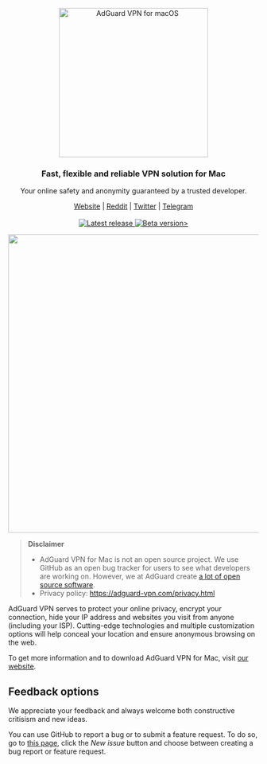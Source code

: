 <p align="center">
<picture>
<source media="(prefers-color-scheme: dark)" srcset="https://cdn.adguard.com/public/Adguard/Common/Logos/vpn_logo_dark_m.svg" width="300px" alt="AdGuard VPN for macOS" />
<img src="https://cdn.adguard.com/public/Adguard/Common/Logos/vpn_logo_m.svg?" width="300px" alt="AdGuard VPN for macOS" />
</picture>
</p>

<h3 align="center">Fast, flexible and reliable VPN solution for Mac</h3>

<p align="center">
  Your online safety and anonymity guaranteed by a trusted developer.
</p>

<p align="center">
    <a href="https://adguard-vpn.com/">Website</a> |
    <a href="https://reddit.com/r/Adguard">Reddit</a> |
    <a href="https://twitter.com/AdGuard">Twitter</a> |
    <a href="https://t.me/adguard_en">Telegram</a>
    <br /><br />
  <a
    </a>
    <a href="https://github.com/AdguardTeam/AdguardVPNForMac/releases/">
        <img src="https://img.shields.io/github/tag/AdguardTeam/AdGuardVPNForMac.svg?label=release" alt="Latest release" />
    </a>
    <a href="https://github.com/AdguardTeam/AdguardVPNForMac/releases/">
    <img src="https://img.shields.io/github/tag-pre/AdguardTeam/AdGuardVPNForMac.svg?label=beta" alt="Beta version>" />
    </a>


<p align="center">
<picture>
  <source media="(prefers-color-scheme: dark)" srcset="https://cdn.adtidy.org/content/release_notes/vpn/mac/v2.0/vpn_main_screen_dark_en.png" width = "600"px>
  <img src="https://cdn.adtidy.org/content/release_notes/vpn/mac/v2.0/vpn_main_screen_light_en.png" width = "600"px>
</picture>
</p>

<a id="feedback"></a>

> **Disclaimer**
> * AdGuard VPN for Mac is not an open source project. We use GitHub as an open bug tracker for users to see what developers are working on. However, we at AdGuard create [a lot of open source software](https://github.com/search?o=desc&q=topic%3Aopen-source+org%3AAdguardTeam+fork%3Atrue&s=stars&type=Repositories).
> * Privacy policy: https://adguard-vpn.com/privacy.html

AdGuard VPN serves to protect your online privacy, encrypt your connection, hide your IP address and websites you visit from anyone (including your ISP). Cutting-edge technologies and multiple customization options will help conceal your location and ensure anonymous browsing on the web.

To get more information and to download AdGuard VPN for Mac, visit [our website](https://adguard-vpn.com/).

## Feedback options

We appreciate your feedback and always welcome both constructive critisism and new ideas.

You can use GitHub to report a bug or to submit a feature request. To do so, go to [this page](https://github.com/AdguardTeam/AdguardVPNForMac/issues), click the _New issue_ button and choose between creating a bug report or feature request.
